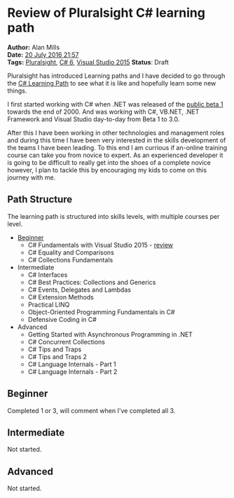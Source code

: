 Review of Pluralsight C# learning path
======================================
**Author:** Alan Mills  
**Date:** [20 July 2016 21:57](/blog/history/2016-07.md)  
**Tags:** [Pluralsight](/blog/categories/pluralsight.md), [C# 6](/categories/c-sharp-6.md), [Visual Studio 2015](/categories/visual-studio-2015.md)
**Status**: Draft

Pluralsight has introduced Learning paths and I have decided to go through the [C# Learning Path](https://app.pluralsight.com/paths/skills/csharp) to see what it is like and hopefully learn some new things.

I first started working with C# when .NET was released of the [public beta 1](http://news.microsoft.com/2000/11/13/microsoft-announces-availability-of-visual-studio-net-and-net-framework-beta-1-submits-c-to-ecma/#sm.0000hhm6mt17yen5y9r1lmh79zszb) towards the end of 2000.  And was working with C#, VB.NET, .NET Framework and Visual Studio day-to-day from Beta 1 to 3.0.  

After this I have been working in other technologies and management roles and during this time I have been very interested in the skills development of the teams I have been leading.  To this end I am currious if an-online training course can take you from novice to expert.  As an experienced developer it is going to be difficult to really get into the shoes of a complete novice however, I plan to tackle this by encouraging my kids to come on this journey with me.

Path Structure
--------------
The learning path is structured into skills levels, with multiple courses per level.

* [Beginner](Beginner)
  * C# Fundamentals with Visual Studio 2015 - [review](blog/2016/07/pluralsight-c-sharp-fundamentals-with-visual-studio-2015-2015-09-25.md)
  * C# Equality and Comparisons
  * C# Collections Fundamentals
* Intermediate
  * C# Interfaces
  * C# Best Practices: Collections and Generics
  * C# Events, Delegates and Lambdas
  * C# Extension Methods
  * Practical LINQ
  * Object-Oriented Programming Fundamentals in C#
  * Defensive Coding in C#
* Advanced
  * Getting Started with Asynchronous Programming in .NET
  * C# Concurrent Collections
  * C# Tips and Traps
  * C# Tips and Traps 2
  * C# Language Internals - Part 1
  * C# Language Internals - Part 2

Beginner
--------
Completed 1 or 3, will comment when I've completed all 3.

Intermediate
------------
Not started.

Advanced
--------
Not started.
